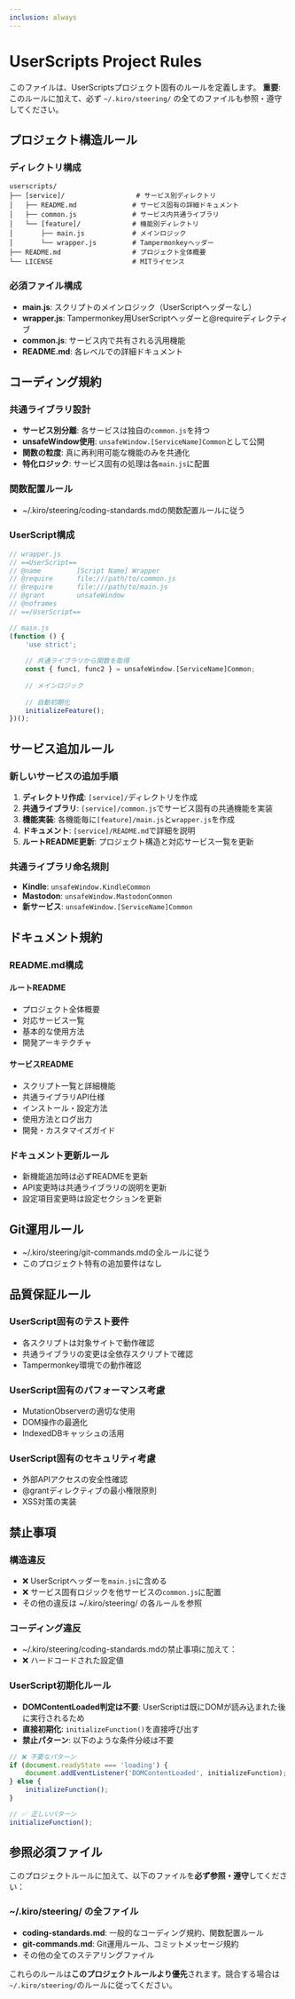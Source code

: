 ```yaml
---
inclusion: always
---
```


# UserScripts Project Rules

このファイルは、UserScriptsプロジェクト固有のルールを定義します。
**重要**: このルールに加えて、必ず `~/.kiro/steering/` の全てのファイルも参照・遵守してください。

## プロジェクト構造ルール

### ディレクトリ構成
```
userscripts/
├── [service]/                  # サービス別ディレクトリ
│   ├── README.md              # サービス固有の詳細ドキュメント
│   ├── common.js              # サービス内共通ライブラリ
│   └── [feature]/             # 機能別ディレクトリ
│       ├── main.js            # メインロジック
│       └── wrapper.js         # Tampermonkeyヘッダー
├── README.md                  # プロジェクト全体概要
└── LICENSE                    # MITライセンス
```

### 必須ファイル構成
- **main.js**: スクリプトのメインロジック（UserScriptヘッダーなし）
- **wrapper.js**: Tampermonkey用UserScriptヘッダーと@requireディレクティブ
- **common.js**: サービス内で共有される汎用機能
- **README.md**: 各レベルでの詳細ドキュメント

## コーディング規約

### 共通ライブラリ設計
- **サービス別分離**: 各サービスは独自の`common.js`を持つ
- **unsafeWindow使用**: `unsafeWindow.[ServiceName]Common`として公開
- **関数の粒度**: 真に再利用可能な機能のみを共通化
- **特化ロジック**: サービス固有の処理は各`main.js`に配置

### 関数配置ルール
- ~/.kiro/steering/coding-standards.mdの関数配置ルールに従う

### UserScript構成
```javascript
// wrapper.js
// ==UserScript==
// @name         [Script Name] Wrapper
// @require      file:///path/to/common.js
// @require      file:///path/to/main.js
// @grant        unsafeWindow
// @noframes
// ==/UserScript==

// main.js
(function () {
    'use strict';
    
    // 共通ライブラリから関数を取得
    const { func1, func2 } = unsafeWindow.[ServiceName]Common;
    
    // メインロジック
    
    // 自動初期化
    initializeFeature();
})();
```

## サービス追加ルール

### 新しいサービスの追加手順
1. **ディレクトリ作成**: `[service]/`ディレクトリを作成
2. **共通ライブラリ**: `[service]/common.js`でサービス固有の共通機能を実装
3. **機能実装**: 各機能毎に`[feature]/main.js`と`wrapper.js`を作成
4. **ドキュメント**: `[service]/README.md`で詳細を説明
5. **ルートREADME更新**: プロジェクト構造と対応サービス一覧を更新

### 共通ライブラリ命名規則
- **Kindle**: `unsafeWindow.KindleCommon`
- **Mastodon**: `unsafeWindow.MastodonCommon`
- **新サービス**: `unsafeWindow.[ServiceName]Common`

## ドキュメント規約

### README.md構成
#### ルートREADME
- プロジェクト全体概要
- 対応サービス一覧
- 基本的な使用方法
- 開発アーキテクチャ

#### サービスREADME
- スクリプト一覧と詳細機能
- 共通ライブラリAPI仕様
- インストール・設定方法
- 使用方法とログ出力
- 開発・カスタマイズガイド

### ドキュメント更新ルール
- 新機能追加時は必ずREADMEを更新
- API変更時は共通ライブラリの説明を更新
- 設定項目変更時は設定セクションを更新

## Git運用ルール
- ~/.kiro/steering/git-commands.mdの全ルールに従う
- このプロジェクト特有の追加要件はなし

## 品質保証ルール

### UserScript固有のテスト要件
- 各スクリプトは対象サイトで動作確認
- 共通ライブラリの変更は全依存スクリプトで確認
- Tampermonkey環境での動作確認

### UserScript固有のパフォーマンス考慮
- MutationObserverの適切な使用
- DOM操作の最適化
- IndexedDBキャッシュの活用

### UserScript固有のセキュリティ考慮
- 外部APIアクセスの安全性確認
- @grantディレクティブの最小権限原則
- XSS対策の実装

## 禁止事項

### 構造違反
- ❌ UserScriptヘッダーを`main.js`に含める
- ❌ サービス固有ロジックを他サービスの`common.js`に配置
- その他の違反は ~/.kiro/steering/ の各ルールを参照

### コーディング違反
- ~/.kiro/steering/coding-standards.mdの禁止事項に加えて：
- ❌ ハードコードされた設定値

### UserScript初期化ルール
- **DOMContentLoaded判定は不要**: UserScriptは既にDOMが読み込まれた後に実行されるため
- **直接初期化**: `initializeFunction()`を直接呼び出す
- **禁止パターン**: 以下のような条件分岐は不要
```javascript
// ❌ 不要なパターン
if (document.readyState === 'loading') {
    document.addEventListener('DOMContentLoaded', initializeFunction);
} else {
    initializeFunction();
}

// ✅ 正しいパターン
initializeFunction();
```

## 参照必須ファイル

このプロジェクトルールに加えて、以下のファイルを**必ず参照・遵守**してください：

### ~/.kiro/steering/ の全ファイル
- **coding-standards.md**: 一般的なコーディング規約、関数配置ルール
- **git-commands.md**: Git運用ルール、コミットメッセージ規約
- その他の全てのステアリングファイル

これらのルールは**このプロジェクトルールより優先**されます。競合する場合は`~/.kiro/steering/`のルールに従ってください。